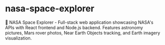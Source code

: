 # nasa-space-explorer
🚀 NASA Space Explorer - Full-stack web application showcasing NASA's APIs with React frontend and Node.js backend. Features astronomy pictures, Mars rover photos, Near Earth Objects tracking, and Earth imagery visualization.
